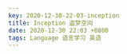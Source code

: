 ```yaml
---
key: 2020-12-30-22-03-inception
title: Inception 盗梦空间
date: 2020-12-30 22:03 +0800
tags: Language 语言学习 英语
---
```




<!--more-->
